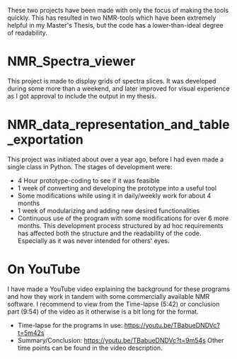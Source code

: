 These two projects have been made with only the focus of making the tools quickly. This has resulted in two NMR-tools which have been extremely helpful in my Master's Thesis, but the code has a lower-than-ideal degree of readability.

# NMR_Spectra_viewer
This project is made to display grids of spectra slices. It was developed during some more than a weekend, and later improved for visual experience as I got approval to include the output in my thesis.

# NMR_data_representation_and_table_exportation
This project was initiated about over a year ago, before I had even made a single class in Python.
The stages of development were:
- 4 Hour prototype-coding to see if it was feasible
- 1 week of converting and developing the prototype into a useful tool
- Some modifications while using it in daily/weekly work for about 4 months
- 1 week of modularizing and adding new desired functionalities
- Continuous use of the program with some modifications for over 6 more months.
This development process structured by ad hoc requirements has affected both the structure and the readability of the code. Especially as it was never intended for others' eyes.

# On YouTube
I have made a YouTube video explaining the background for these programs and how they work in tandem with some commercially available NMR software.
I recommend to view from the Time-lapse (5:42) or conclusion part (9:54) of the video as it otherwise is a bit long for the format.
- Time-lapse for the programs in use: https://youtu.be/TBabueDNDVc?t=5m42s
- Summary/Conclusion: https://youtu.be/TBabueDNDVc?t=9m54s
Other time points can be found in the video description.
